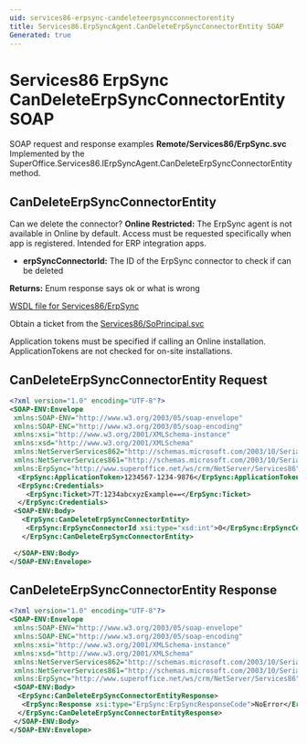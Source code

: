 ```yaml
---
uid: services86-erpsync-candeleteerpsyncconnectorentity
title: Services86.ErpSyncAgent.CanDeleteErpSyncConnectorEntity SOAP
Generated: true
---
```


# Services86 ErpSync CanDeleteErpSyncConnectorEntity SOAP

SOAP request and response examples **Remote/Services86/ErpSync.svc**
Implemented by the <see cref="M:SuperOffice.Services86.IErpSyncAgent.CanDeleteErpSyncConnectorEntity">SuperOffice.Services86.IErpSyncAgent.CanDeleteErpSyncConnectorEntity</see> method.

## CanDeleteErpSyncConnectorEntity

Can we delete the connector?
<para /><b>Online Restricted:</b> The ErpSync agent is not available in Online by default. Access must be requested specifically when app is registered. Intended for ERP integration apps.

* **erpSyncConnectorId:** The ID of the ErpSync connector to check if can be deleted

**Returns:** Enum response says ok or what is wrong


[WSDL file for Services86/ErpSync](../Services86-ErpSync.md)

Obtain a ticket from the [Services86/SoPrincipal.svc](../SoPrincipal/SoPrincipal.md)

Application tokens must be specified if calling an Online installation. ApplicationTokens are not checked for on-site installations.

## CanDeleteErpSyncConnectorEntity Request

```xml
<?xml version="1.0" encoding="UTF-8"?>
<SOAP-ENV:Envelope
 xmlns:SOAP-ENV="http://www.w3.org/2003/05/soap-envelope"
 xmlns:SOAP-ENC="http://www.w3.org/2003/05/soap-encoding"
 xmlns:xsi="http://www.w3.org/2001/XMLSchema-instance"
 xmlns:xsd="http://www.w3.org/2001/XMLSchema"
 xmlns:NetServerServices862="http://schemas.microsoft.com/2003/10/Serialization/Arrays"
 xmlns:NetServerServices861="http://schemas.microsoft.com/2003/10/Serialization/"
 xmlns:ErpSync="http://www.superoffice.net/ws/crm/NetServer/Services86">
  <ErpSync:ApplicationToken>1234567-1234-9876</ErpSync:ApplicationToken>
  <ErpSync:Credentials>
    <ErpSync:Ticket>7T:1234abcxyzExample==</ErpSync:Ticket>
  </ErpSync:Credentials>
 <SOAP-ENV:Body>
   <ErpSync:CanDeleteErpSyncConnectorEntity>
    <ErpSync:ErpSyncConnectorId xsi:type="xsd:int">0</ErpSync:ErpSyncConnectorId>
   </ErpSync:CanDeleteErpSyncConnectorEntity>

 </SOAP-ENV:Body>
</SOAP-ENV:Envelope>

```


## CanDeleteErpSyncConnectorEntity Response

```xml
<?xml version="1.0" encoding="UTF-8"?>
<SOAP-ENV:Envelope
 xmlns:SOAP-ENV="http://www.w3.org/2003/05/soap-envelope"
 xmlns:SOAP-ENC="http://www.w3.org/2003/05/soap-encoding"
 xmlns:xsi="http://www.w3.org/2001/XMLSchema-instance"
 xmlns:xsd="http://www.w3.org/2001/XMLSchema"
 xmlns:NetServerServices862="http://schemas.microsoft.com/2003/10/Serialization/Arrays"
 xmlns:NetServerServices861="http://schemas.microsoft.com/2003/10/Serialization/"
 xmlns:ErpSync="http://www.superoffice.net/ws/crm/NetServer/Services86">
 <SOAP-ENV:Body>
  <ErpSync:CanDeleteErpSyncConnectorEntityResponse>
   <ErpSync:Response xsi:type="ErpSync:ErpSyncResponseCode">NoError</ErpSync:Response>
  </ErpSync:CanDeleteErpSyncConnectorEntityResponse>
 </SOAP-ENV:Body>
</SOAP-ENV:Envelope>

```

